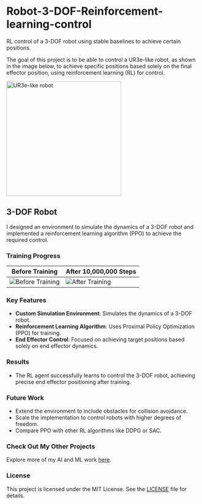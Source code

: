 # Robot-3-DOF-Reinforcement-learning-control

RL control of a 3-DOF robot using stable baselines to achieve certain positions.

The goal of this project is to be able to control a UR3e-like robot, as shown in the image below, to achieve specific positions based solely on the final effector position, using reinforcement learning (RL) for control.

<img src="https://github.com/user-attachments/assets/c408a8d5-1253-4abf-97cf-a6fb9339ab68" alt="UR3e-like robot" width="300">

## 3-DOF Robot

I designed an environment to simulate the dynamics of a 3-DOF robot and implemented a reinforcement learning algorithm (PPO) to achieve the required control.

### Training Progress

| Before Training | After 10,000,000 Steps |
|-----------------|------------------------|
| ![Before Training](path/to/before-training.gif) | ![After Training](path/to/after-training.gif) |

### Key Features
- **Custom Simulation Environment**: Simulates the dynamics of a 3-DOF robot.
- **Reinforcement Learning Algorithm**: Uses Proximal Policy Optimization (PPO) for training.
- **End Effector Control**: Focused on achieving target positions based solely on end effector dynamics.

### Results
- The RL agent successfully learns to control the 3-DOF robot, achieving precise end effector positioning after training.

### Future Work
- Extend the environment to include obstacles for collision avoidance.
- Scale the implementation to control robots with higher degrees of freedom.
- Compare PPO with other RL algorithms like DDPG or SAC.

### Check Out My Other Projects
Explore more of my AI and ML work [here](https://github.com/devMuniz02/AI-ML-Code-and-projects/).

### License
This project is licensed under the MIT License. See the [LICENSE](LICENSE) file for details.

